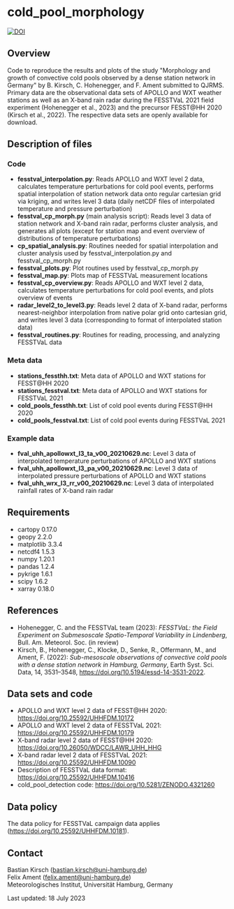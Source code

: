 # cold_pool_morphology

[![DOI](https://zenodo.org/badge/599507723.svg)](https://zenodo.org/badge/latestdoi/599507723)

## Overview
Code to reproduce the results and plots of the study "Morphology and growth of convective cold pools observed by a dense station network in Germany" by B. Kirsch, C. Hohenegger, and F. Ament submitted to QJRMS. Primary data are the observational data sets of APOLLO and WXT weather stations as well as an X-band rain radar during the FESSTVaL 2021 field experiment (Hohenegger et al., 2023) and the precursor FESST@HH 2020 (Kirsch et al., 2022). The respective data sets are openly available for download.

## Description of files
### Code
- **fesstval_interpolation.py**: Reads APOLLO and WXT level 2 data, calculates temperature perturbations for cold pool events, performs spatial interpolation of station network data onto regular cartesian grid via kriging, and writes level 3 data (daily netCDF files of interpolated temperature and pressure perturbation)
- **fesstval_cp_morph.py** (main analysis script): Reads level 3 data of station network and X-band rain radar, performs cluster analysis, and generates all plots (except for station map and event overview of distributions of temperature perturbations)
- **cp_spatial_analysis.py**: Routines needed for spatial interpolation and cluster analysis used by fesstval_interpolation.py and fesstval_cp_morph.py
- **fesstval_plots.py**: Plot routines used by fesstval_cp_morph.py
- **fesstval_map.py**: Plots map of FESSTVaL measurement locations
- **fesstval_cp_overview.py**: Reads APOLLO and WXT level 2 data, calculates temperature perturbations for cold pool events, and plots overview of events
- **radar_level2_to_level3.py**: Reads level 2 data of X-band radar, performs nearest-neighbor interpolation from native polar grid onto cartesian grid, and writes level 3 data (corresponding to format of interpolated station data) 
- **fesstval_routines.py**: Routines for reading, processing, and analyzing FESSTVaL data

### Meta data
- **stations_fessthh.txt**: Meta data of APOLLO and WXT stations for FESST@HH 2020
- **stations_fesstval.txt**: Meta data of APOLLO and WXT stations for FESSTVaL 2021
- **cold_pools_fessthh.txt**: List of cold pool events during FESST@HH 2020
- **cold_pools_fesstval.txt**: List of cold pool events during FESSTVaL 2021

### Example data
- **fval_uhh_apollowxt_l3_ta_v00_20210629.nc**: Level 3 data of interpolated temperature perturbations of APOLLO and WXT stations
- **fval_uhh_apollowxt_l3_pa_v00_20210629.nc**: Level 3 data of interpolated pressure perturbations of APOLLO and WXT stations
- **fval_uhh_wrx_l3_rr_v00_20210629.nc**: Level 3 data of interpolated rainfall rates of X-band rain radar

## Requirements
- cartopy 0.17.0
- geopy 2.2.0
- matplotlib 3.3.4
- netcdf4 1.5.3
- numpy 1.20.1
- pandas 1.2.4
- pykrige 1.6.1
- scipy 1.6.2
- xarray 0.18.0

## References
- Hohenegger, C. and the FESSTVaL team (2023): *FESSTVaL: the Field Experiment on Submesoscale Spatio-Temporal Variability in Lindenberg*, Bull. Am. Meteorol. Soc. (in review)
- Kirsch, B., Hohenegger, C., Klocke, D., Senke, R., Offermann, M., and Ament, F. (2022): *Sub-mesoscale observations of convective cold pools with a dense station network in Hamburg, Germany*, Earth Syst. Sci. Data, 14, 3531–3548, https://doi.org/10.5194/essd-14-3531-2022. 

## Data sets and code
- APOLLO and WXT level 2 data of FESST@HH 2020: https://doi.org/10.25592/UHHFDM.10172
- APOLLO and WXT level 2 data of FESSTVaL 2021: https://doi.org/10.25592/UHHFDM.10179
- X-band radar level 2 data of FESST@HH 2020: https://doi.org/10.26050/WDCC/LAWR_UHH_HHG
- X-band radar level 2 data of FESSTVaL 2021: https://doi.org/10.25592/UHHFDM.10090
- Description of FESSTVaL data format: https://doi.org/10.25592/UHHFDM.10416
- cold_pool_detection code: https://doi.org/10.5281/ZENODO.4321260

## Data policy
The data policy for FESSTVaL campaign data applies (https://doi.org/10.25592/UHHFDM.10181).

## Contact
Bastian Kirsch (bastian.kirsch@uni-hamburg.de)<br>
Felix Ament (felix.ament@uni-hamburg.de)<br>
Meteorologisches Institut, Universität Hamburg, Germany

Last updated: 18 July 2023
